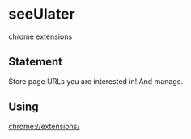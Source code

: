 # seeUlater
chrome extensions

## Statement

Store page URLs you are interested in! And manage.

## Using

<chrome://extensions/>

